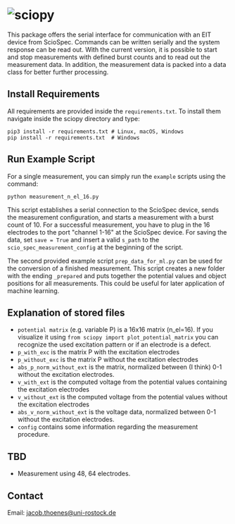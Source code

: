 # ![sciopy](https://raw.githubusercontent.com/spatialaudio/sciopy/dev/doc/images/logo_sciopy.jpg)

This package offers the serial interface for communication with an EIT device from ScioSpec. Commands can be written serially and the system response can be read out. With the current version, it is possible to start and stop measurements with defined burst counts and to read out the measurement data. In addition, the measurement data is packed into a data class for better further processing.

## Install Requirements

All requirements are provided inside the `requirements.txt`. To install them navigate inside the sciopy directory and type:

    pip3 install -r requirements.txt # Linux, macOS, Windows
    pip install -r requirements.txt  # Windows

## Run Example Script

For a single measurement, you can simply run the `example` scripts using the command:

    python measurement_n_el_16.py

This script establishes a serial connection to the ScioSpec device, sends the measurement configuration, and starts a 
measurement with a burst count of 10. For a successful measurement, you have to plug in the 16 electrodes to the port "channel 1-16" at the ScioSpec device. For saving the data, set `save = True` and insert a valid `s_path` to the `scio_spec_measurement_config` at the beginning of the script.

The second provided example script `prep_data_for_ml.py` can be used for the conversion of a finished measurement.
This script creates a new folder with the ending `_prepared` and puts together the potential values and object positions for all measurements. This could be useful for later application of machine learning. 

## Explanation of stored files


- `potential matrix` (e.g. variable P) is a 16x16 matrix (n_el=16). If you visualize it using `from sciopy import plot_potential_matrix` you can recognize the used excitation pattern or if an electrode is a defect.
- `p_with_exc` is the matrix P with the excitation electrodes
- `p_without_exc` is the matrix P without the excitation electrodes
- `abs_p_norm_without_ext` is the matrix, normalized between (I think) 0-1 without the excitation electrodes.
- `v_with_ext` is the computed voltage from the potential values containing the excitation electrodes
- `v_without_ext` is the computed voltage from the potential values without the excitation electrodes
- `abs_v_norm_without_ext` is the voltage data, normalized between 0-1 without the excitation electrodes.
- `config` contains some information regarding the measurement procedure.

## TBD

- Measurement using 48, 64 electrodes.

## Contact

Email: jacob.thoenes@uni-rostock.de
